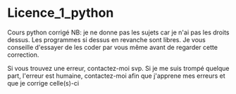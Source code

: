 # Licence_1_python
Cours python corrigé
NB: je ne donne pas les sujets car je n'ai pas les droits dessus. Les programmes si dessus en revanche sont libres.
Je vous conseille d'essayer de les coder par vous même avant de regarder cette correction.

Si vous trouvez une erreur, contactez-moi svp. Si je me suis trompé quelque part, l'erreur est humaine, contactez-moi afin que j'apprene mes erreurs et que je corrige celle(s)-ci
